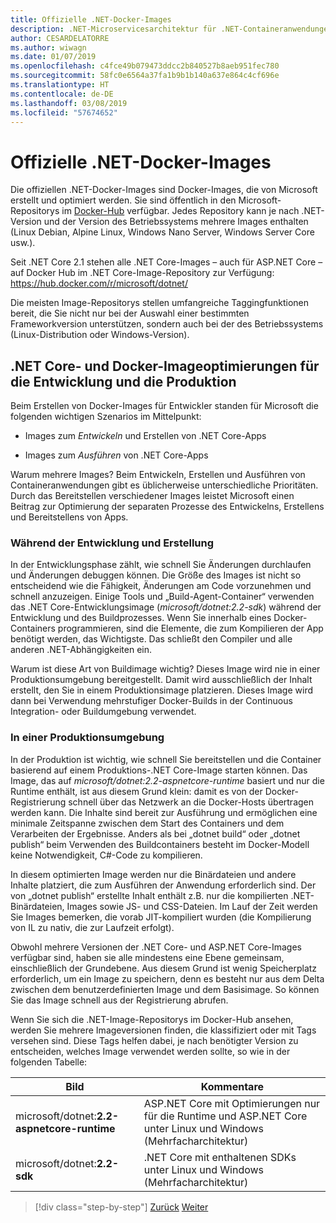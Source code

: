 ```yaml
---
title: Offizielle .NET-Docker-Images
description: .NET-Microservicesarchitektur für .NET-Containeranwendungen | Offizielle .NET-Docker-Images
author: CESARDELATORRE
ms.author: wiwagn
ms.date: 01/07/2019
ms.openlocfilehash: c4fce49b079473ddcc2b840527b8aeb951fec780
ms.sourcegitcommit: 58fc0e6564a37fa1b9b1b140a637e864c4cf696e
ms.translationtype: HT
ms.contentlocale: de-DE
ms.lasthandoff: 03/08/2019
ms.locfileid: "57674652"
---
```

# <a name="official-net-docker-images"></a>Offizielle .NET-Docker-Images

Die offiziellen .NET-Docker-Images sind Docker-Images, die von Microsoft erstellt und optimiert werden. Sie sind öffentlich in den Microsoft-Repositorys im [Docker-Hub](https://hub.docker.com/u/microsoft/) verfügbar. Jedes Repository kann je nach .NET-Version und der Version des Betriebssystems mehrere Images enthalten (Linux Debian, Alpine Linux, Windows Nano Server, Windows Server Core usw.).

Seit .NET Core 2.1 stehen alle .NET Core-Images – auch für ASP.NET Core – auf Docker Hub im .NET Core-Image-Repository zur Verfügung: https://hub.docker.com/r/microsoft/dotnet/

Die meisten Image-Repositorys stellen umfangreiche Taggingfunktionen bereit, die Sie nicht nur bei der Auswahl einer bestimmten Frameworkversion unterstützen, sondern auch bei der des Betriebssystems (Linux-Distribution oder Windows-Version).

## <a name="net-core-and-docker-image-optimizations-for-development-versus-production"></a>.NET Core- und Docker-Imageoptimierungen für die Entwicklung und die Produktion

Beim Erstellen von Docker-Images für Entwickler standen für Microsoft die folgenden wichtigen Szenarios im Mittelpunkt:

- Images zum *Entwickeln* und Erstellen von .NET Core-Apps

- Images zum *Ausführen* von .NET Core-Apps

Warum mehrere Images? Beim Entwickeln, Erstellen und Ausführen von Containeranwendungen gibt es üblicherweise unterschiedliche Prioritäten. Durch das Bereitstellen verschiedener Images leistet Microsoft einen Beitrag zur Optimierung der separaten Prozesse des Entwickelns, Erstellens und Bereitstellens von Apps.

### <a name="during-development-and-build"></a>Während der Entwicklung und Erstellung

In der Entwicklungsphase zählt, wie schnell Sie Änderungen durchlaufen und Änderungen debuggen können. Die Größe des Images ist nicht so entscheidend wie die Fähigkeit, Änderungen am Code vorzunehmen und schnell anzuzeigen. Einige Tools und „Build-Agent-Container“ verwenden das .NET Core-Entwicklungsimage (*microsoft/dotnet:2.2-sdk*) während der Entwicklung und des Buildprozesses. Wenn Sie innerhalb eines Docker-Containers programmieren, sind die Elemente, die zum Kompilieren der App benötigt werden, das Wichtigste. Das schließt den Compiler und alle anderen .NET-Abhängigkeiten ein.

Warum ist diese Art von Buildimage wichtig? Dieses Image wird nie in einer Produktionsumgebung bereitgestellt. Damit wird ausschließlich der Inhalt erstellt, den Sie in einem Produktionsimage platzieren. Dieses Image wird dann bei Verwendung mehrstufiger Docker-Builds in der Continuous Integration- oder Buildumgebung verwendet.

### <a name="in-production"></a>In einer Produktionsumgebung

In der Produktion ist wichtig, wie schnell Sie bereitstellen und die Container basierend auf einem Produktions-.NET Core-Image starten können. Das Image, das auf *microsoft/dotnet:2.2-aspnetcore-runtime* basiert und nur die Runtime enthält, ist aus diesem Grund klein: damit es von der Docker-Registrierung schnell über das Netzwerk an die Docker-Hosts übertragen werden kann. Die Inhalte sind bereit zur Ausführung und ermöglichen eine minimale Zeitspanne zwischen dem Start des Containers und dem Verarbeiten der Ergebnisse. Anders als bei „dotnet build“ oder „dotnet publish“ beim Verwenden des Buildcontainers besteht im Docker-Modell keine Notwendigkeit, C\#-Code zu kompilieren.

In diesem optimierten Image werden nur die Binärdateien und andere Inhalte platziert, die zum Ausführen der Anwendung erforderlich sind. Der von „dotnet publish“ erstellte Inhalt enthält z.B. nur die kompilierten .NET-Binärdateien, Images sowie JS- und CSS-Dateien. Im Lauf der Zeit werden Sie Images bemerken, die vorab JIT-kompiliert wurden (die Kompilierung von IL zu nativ, die zur Laufzeit erfolgt).

Obwohl mehrere Versionen der .NET Core- und ASP.NET Core-Images verfügbar sind, haben sie alle mindestens eine Ebene gemeinsam, einschließlich der Grundebene. Aus diesem Grund ist wenig Speicherplatz erforderlich, um ein Image zu speichern, denn es besteht nur aus dem Delta zwischen dem benutzerdefinierten Image und dem Basisimage. So können Sie das Image schnell aus der Registrierung abrufen.

Wenn Sie sich die .NET-Image-Repositorys im Docker-Hub ansehen, werden Sie mehrere Imageversionen finden, die klassifiziert oder mit Tags versehen sind. Diese Tags helfen dabei, je nach benötigter Version zu entscheiden, welches Image verwendet werden sollte, so wie in der folgenden Tabelle:

| Bild                                       | Kommentare                                                                                          |
| ------------------------------------------- | ------------------------------------------------------------------------------------------------- |
| microsoft/dotnet:**2.2-aspnetcore-runtime** | ASP.NET Core mit Optimierungen nur für die Runtime und ASP.NET Core unter Linux und Windows (Mehrfacharchitektur) |
| microsoft/dotnet:**2.2-sdk**                | .NET Core mit enthaltenen SDKs unter Linux und Windows (Mehrfacharchitektur)                                  |

> [!div class="step-by-step"]
> [Zurück](net-container-os-targets.md)
> [Weiter](../architect-microservice-container-applications/index.md)
